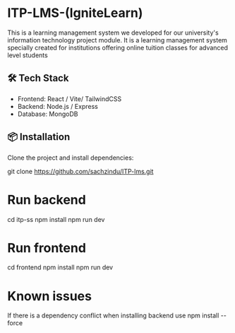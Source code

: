 # ITP-LMS-(IgniteLearn)

This is a learning management system we developed for our university's information technology project module. It is a learning management system specially created for institutions offering online tuition classes for advanced level students


## 🛠️ Tech Stack

- Frontend: React / Vite/ TailwindCSS
- Backend: Node.js / Express
- Database: MongoDB 


## 📦 Installation

Clone the project and install dependencies:

git clone https://github.com/sachzindu/ITP-lms.git

# Run backend
cd itp-ss
npm install
npm run dev

# Run frontend
cd frontend
npm install
npm run dev

# Known issues
If there is a dependency conflict when installing backend use npm install --force
